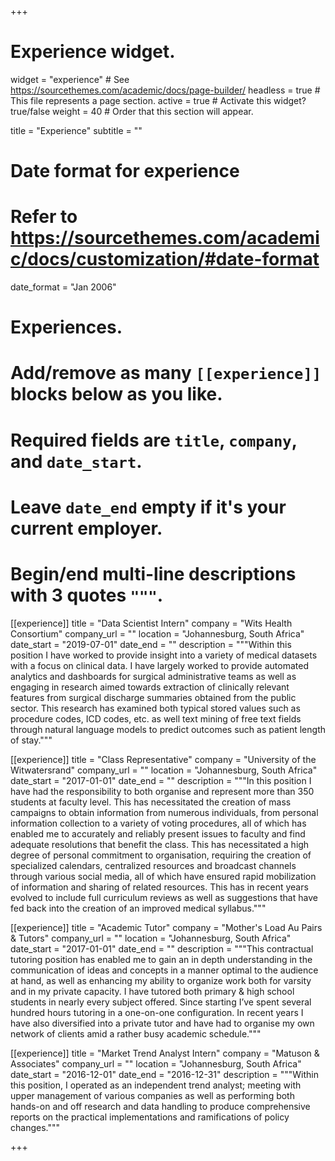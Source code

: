 +++
# Experience widget.
widget = "experience"  # See https://sourcethemes.com/academic/docs/page-builder/
headless = true  # This file represents a page section.
active = true  # Activate this widget? true/false
weight = 40  # Order that this section will appear.

title = "Experience"
subtitle = ""

# Date format for experience
#   Refer to https://sourcethemes.com/academic/docs/customization/#date-format
date_format = "Jan 2006"

# Experiences.
#   Add/remove as many `[[experience]]` blocks below as you like.
#   Required fields are `title`, `company`, and `date_start`.
#   Leave `date_end` empty if it's your current employer.
#   Begin/end multi-line descriptions with 3 quotes `"""`.
[[experience]]
  title = "Data Scientist Intern"
  company = "Wits Health Consortium"
  company_url = ""
  location = "Johannesburg, South Africa"
  date_start = "2019-07-01"
  date_end = ""
  description = """Within this position I have worked to provide insight into a variety of medical datasets with a focus on clinical data. I have largely worked to provide automated analytics and dashboards for surgical administrative teams as well as engaging in research aimed towards extraction of clinically relevant features from surgical discharge summaries obtained from the public sector. This research has examined both typical stored values such as procedure codes, ICD codes, etc. as well text mining of free text fields through natural language models to predict outcomes such as patient length of stay."""

[[experience]]
  title = "Class Representative"
  company = "University of the Witwatersrand"
  company_url = ""
  location = "Johannesburg, South Africa"
  date_start = "2017-01-01"
  date_end = ""
  description = """In this position I have had the responsibility to both organise and represent more than 350 students at faculty level. This has necessitated the creation of mass campaigns to obtain information from numerous individuals, from personal information collection to a variety of voting procedures, all of which has enabled me to accurately and reliably present issues to faculty and find adequate resolutions that benefit the class. This has necessitated a high degree of personal commitment to organisation, requiring the creation of specialized calendars, centralized resources and broadcast channels through various social media, all of which have ensured rapid mobilization of information and sharing of related resources. This has in recent years evolved to include full curriculum reviews as well as suggestions that have fed back into the creation of an improved medical syllabus."""
  
[[experience]]
  title = "Academic Tutor"
  company = "Mother's Load Au Pairs & Tutors"
  company_url = ""
  location = "Johannesburg, South Africa"
  date_start = "2017-01-01"
  date_end = ""
  description = """This contractual tutoring position has enabled me to gain an in depth understanding in the communication of ideas and concepts in a manner optimal to the audience at hand, as well as enhancing my ability to organize work both for varsity and in my private capacity. I have tutored
both primary & high school students in nearly every subject offered. Since starting I’ve spent several hundred hours tutoring in a one-on-one configuration. In recent years I have also diversified into a private tutor and have had to organise my own network of clients amid a rather busy academic schedule."""  

[[experience]]
  title = "Market Trend Analyst Intern"
  company = "Matuson & Associates"
  company_url = ""
  location = "Johannesburg, South Africa"
  date_start = "2016-12-01"
  date_end = "2016-12-31"
  description = """Within this position, I operated as an independent trend analyst; meeting with upper management of various companies as well as performing both hands-on and off research and data handling to produce comprehensive reports on the practical implementations and ramifications of policy changes."""  

+++
